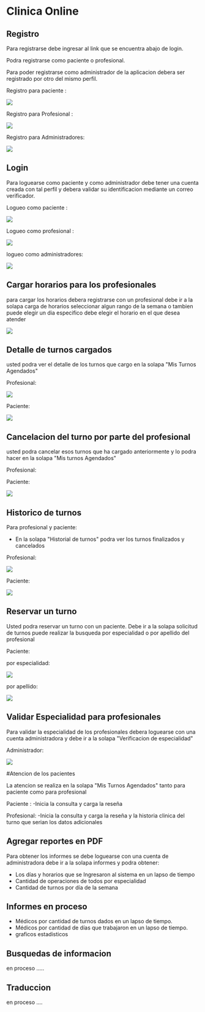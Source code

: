 # Clinica Online


## Registro

Para registrarse debe ingresar al link que se encuentra abajo de login.

Podra registrarse como paciente o profesional.

Para poder registrarse como administrador de la aplicacion debera ser
registrado por otro del mismo perfil.

Registro para paciente :

![](src/assets/registroPaciente.gif)

Registro para Profesional :

![](src/assets/registroProfesional.gif)

Registro para Administradores:

![](src/assets/registroAdministradores.gif)

## Login

Para loguearse como paciente y como administrador debe tener una cuenta creada con tal perfil y debera 
validar su identificacion mediante un correo verificador.

Logueo como paciente :

![](src/assets/loginProfesional.gif)

Logueo como profesional :

![](src/assets/loginProfesional.gif)

logueo como administradores: 

![](src/assets/LoginAdministrador.gif)


## Cargar horarios para los profesionales

para cargar los horarios debera registrarse con un profesional
debe ir a la solapa carga de horarios
seleccionar algun rango de la semana o tambien puede elegir un dia especifico
debe elegir el horario en el que desea atender 

![](src/assets/cargaHorarios.gif)

## Detalle de turnos cargados 

usted podra ver el detalle de los turnos que cargo en la solapa "Mis Turnos Agendados"

Profesional:

![](src/assets/detalleDeTurnosProfesional.gif)

Paciente:

![](src/assets/DetalleDeTurnosPacientes.gif)

## Cancelacion del turno por parte del profesional

usted podra cancelar esos turnos que ha cargado anteriormente
y lo podra hacer en la solapa "Mis turnos Agendados"

Profesional:

Paciente:

![](src/assets/turnoCancelado.gif)

## Historico de turnos 

Para profesional y paciente: 

- En la solapa "Historial de turnos" podra ver los turnos finalizados
y cancelados

Profesional: 

![](src/assets/HistoricoProfesionales.gif)

Paciente:

![](src/assets/HistoricoPacientes.gif)

## Reservar un turno

Usted podra reservar un turno con un paciente.
Debe ir a la solapa solicitud de turnos
puede realizar la busqueda por especialidad o por apellido del profesional

Paciente:

por especialidad:

![](src/assets/SolicitudTurnoPorEspecialidad.gif)

por apellido:

![](src/assets/SolicitarTurno.gif)

## Validar Especialidad para profesionales

Para validar la especialidad de los profesionales
debera loguearse con una cuenta administradora y debe ir 
a la solapa "Verificacion de especialidad"

Administrador:

![](src/assets/validarEspecialidad.gif)


#Atencion de los pacientes

La atencion se realiza en la solapa "Mis Turnos Agendados" tanto
para paciente como para profesional

Paciente : 
-Inicia la consulta y carga la reseña 

Profesional:
-Inicia la consulta y carga la reseña y la historia clinica del turno
que serian los datos adicionales


## Agregar reportes en PDF

Para obtener los informes se debe loguearse con una cuenta de administradora
debe ir a la solapa informes y podra obtener:

- Los días y horarios que se Ingresaron al sistema en un lapso de tiempo
- Cantidad de operaciones de todos por especialidad
- Cantidad de turnos por día de la semana


## Informes en proceso 

- Médicos por cantidad de turnos dados en un lapso de tiempo.
- Médicos por cantidad de días que trabajaron en un lapso de tiempo.
- graficos estadisticos

## Busquedas de informacion 

en proceso .....


## Traduccion 

en proceso ....

